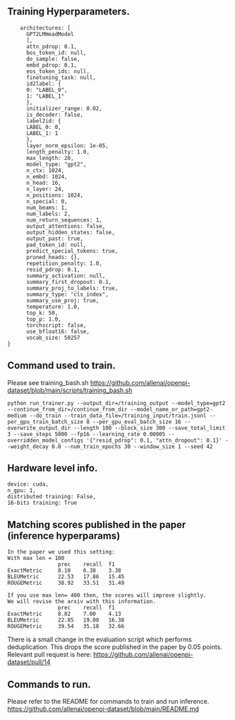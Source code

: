 ## Training Hyperparameters.

```Model config GPT2Config {
    architectures: [
      GPT2LMHeadModel
      ],
      attn_pdrop: 0.1,
      bos_token_id: null,
      do_sample: false,
      embd_pdrop: 0.1,
      eos_token_ids: null,
      finetuning_task: null,
      id2label: {
      0: "LABEL_0",
      1: "LABEL_1"
      },
      initializer_range: 0.02,
      is_decoder: false,
      label2id: {
      LABEL_0: 0,
      LABEL_1: 1
      },
      layer_norm_epsilon: 1e-05,
      length_penalty: 1.0,
      max_length: 20,
      model_type: "gpt2",
      n_ctx: 1024,
      n_embd: 1024,
      n_head: 16,
      n_layer: 24,
      n_positions: 1024,
      n_special: 0,
      num_beams: 1,
      num_labels: 2,
      num_return_sequences: 1,
      output_attentions: false,
      output_hidden_states: false,
      output_past: true,
      pad_token_id: null,
      predict_special_tokens: true,
      pruned_heads: {},
      repetition_penalty: 1.0,
      resid_pdrop: 0.1,
      summary_activation: null,
      summary_first_dropout: 0.1,
      summary_proj_to_labels: true,
      summary_type: "cls_index",
      summary_use_proj: true,
      temperature: 1.0,
      top_k: 50,
      top_p: 1.0,
      torchscript: false,
      use_bfloat16: false,
      vocab_size: 50257
}
```

## Command used to train.
Please see training_bash.sh https://github.com/allenai/openpi-dataset/blob/main/scripts/training_bash.sh
```
python run_trainer.py --output_dir=/training_output --model_type=gpt2 --continue_from_dir=/continue_from_dir --model_name_or_path=gpt2-medium --do_train --train_data_file=/training_input/train.jsonl --per_gpu_train_batch_size 8 --per_gpu_eval_batch_size 16 --overwrite_output_dir --length 100 --block_size 300 --save_total_limit 3 --save_steps 5000 --fp16 --learning_rate 0.00005 --overridden_model_configs '{"resid_pdrop": 0.1, "attn_dropout": 0.1}' --weight_decay 0.0 --num_train_epochs 30 --window_size 1 --seed 42
```

## Hardware level info.
```
device: cuda, 
n_gpu: 1, 
distributed training: False, 
16-bits training: True
```

## Matching scores published in the paper (inference hyperparams)
```
In the paper we used this setting:
With max len = 100
                prec    recall  f1
ExactMetric     8.10    6.38    3.38
BLEUMetric      22.53   17.86   15.45
ROUGEMetric     38.92   33.51   31.49

If you use max len= 400 then, the scores will improve slightly.
We will revise the arxiv with this information.
                prec    recall  f1
ExactMetric     8.82    7.00    4.13
BLEUMetric      22.85   19.08   16.38
ROUGEMetric     39.54   35.18   32.66
```

There is a small change in the evaluation script which performs deduplication.  This drops the score published in the paper by 0.05 points.
Relevant pull request is here: https://github.com/allenai/openpi-dataset/pull/14



## Commands to run.

Please refer to the README for commands to train and run inference. 
https://github.com/allenai/openpi-dataset/blob/main/README.md


